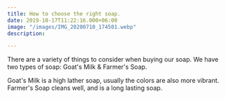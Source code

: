 ```yaml
---
title: How to choose the right soap.
date: 2019-10-17T11:22:16.000+06:00
image: "/images/IMG_20200710_174501.webp"
description:

---
```

There are a variety of things to consider when buying our soap. We have two types of soap: Goat's Milk & Farmer's Soap.

Goat's Milk is a high lather soap, usually the colors are also more vibrant.
Farmer's Soap cleans well, and is a long lasting soap.